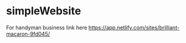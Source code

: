 # simpleWebsite
For handyman business 
link here https://app.netlify.com/sites/brilliant-macaron-9fd045/

